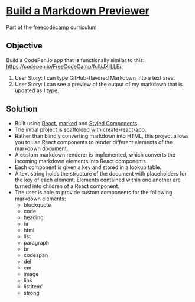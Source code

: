 # [Build a Markdown Previewer](https://www.freecodecamp.com/challenges/build-a-markdown-previewer)

Part of the [freecodecamp](https://www.freecodecamp.com) curriculum.

## Objective

Build a CodePen.io app that is functionally similar to this: https://codepen.io/FreeCodeCamp/full/JXrLLE/.

1. User Story: I can type GitHub-flavored Markdown into a text area.
2. User Story: I can see a preview of the output of my markdown that is updated as I type.

## Solution

* Built using [React](https://github.com/facebook/react), [marked](https://github.com/chjj/marked) and [Styled Components](https://github.com/styled-components/styled-components).
* The initial project is scaffolded with [create-react-app](https://github.com/facebookincubator/create-react-app).
* Rather than blindly converting markdown into HTML, this project allows you to use React components to render different elements of the markdown document.
* A custom markdown renderer is implemented, which converts the incoming markdown elements into React components.
* Each component is given a key and stored in a lookup table.
* A text string holds the structure of the document with placeholders for the key of each element. Elements contained within one another are turned into children of a React component.
* The user is able to provide custom components for the following markdown elements:
  * blockquote
  * code
  * heading
  * hr
  * html
  * list
  * paragraph
  * br
  * codespan
  * del
  * em
  * image
  * link
  * listitem'
  * strong
